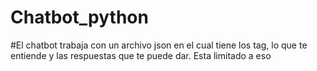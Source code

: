 # Chatbot_python

#El chatbot trabaja con un archivo json en el cual tiene los tag, lo que te entiende y las respuestas que te puede dar. Esta limitado a eso
